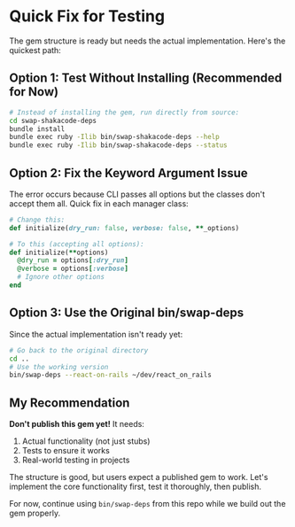 # Quick Fix for Testing

The gem structure is ready but needs the actual implementation. Here's the quickest path:

## Option 1: Test Without Installing (Recommended for Now)

```bash
# Instead of installing the gem, run directly from source:
cd swap-shakacode-deps
bundle install
bundle exec ruby -Ilib bin/swap-shakacode-deps --help
bundle exec ruby -Ilib bin/swap-shakacode-deps --status
```

## Option 2: Fix the Keyword Argument Issue

The error occurs because CLI passes all options but the classes don't accept them all.
Quick fix in each manager class:

```ruby
# Change this:
def initialize(dry_run: false, verbose: false, **_options)

# To this (accepting all options):
def initialize(**options)
  @dry_run = options[:dry_run]
  @verbose = options[:verbose]
  # Ignore other options
end
```

## Option 3: Use the Original bin/swap-deps

Since the actual implementation isn't ready yet:

```bash
# Go back to the original directory
cd ..
# Use the working version
bin/swap-deps --react-on-rails ~/dev/react_on_rails
```

## My Recommendation

**Don't publish this gem yet!** It needs:

1. Actual functionality (not just stubs)
2. Tests to ensure it works
3. Real-world testing in projects

The structure is good, but users expect a published gem to work. Let's implement the core functionality first, test it thoroughly, then publish.

For now, continue using `bin/swap-deps` from this repo while we build out the gem properly.
